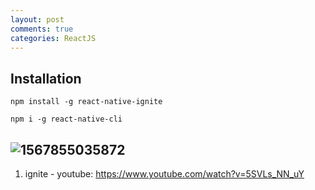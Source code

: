 ```yaml
---
layout: post
comments: true
categories: ReactJS
---
```


## **Installation**

```
npm install -g react-native-ignite
```

```
npm i -g react-native-cli
```



## ![1567855035872](C:\Users\jklh0\AppData\Roaming\Typora\typora-user-images\1567855035872.png)

1. ignite - youtube: https://www.youtube.com/watch?v=5SVLs_NN_uY
